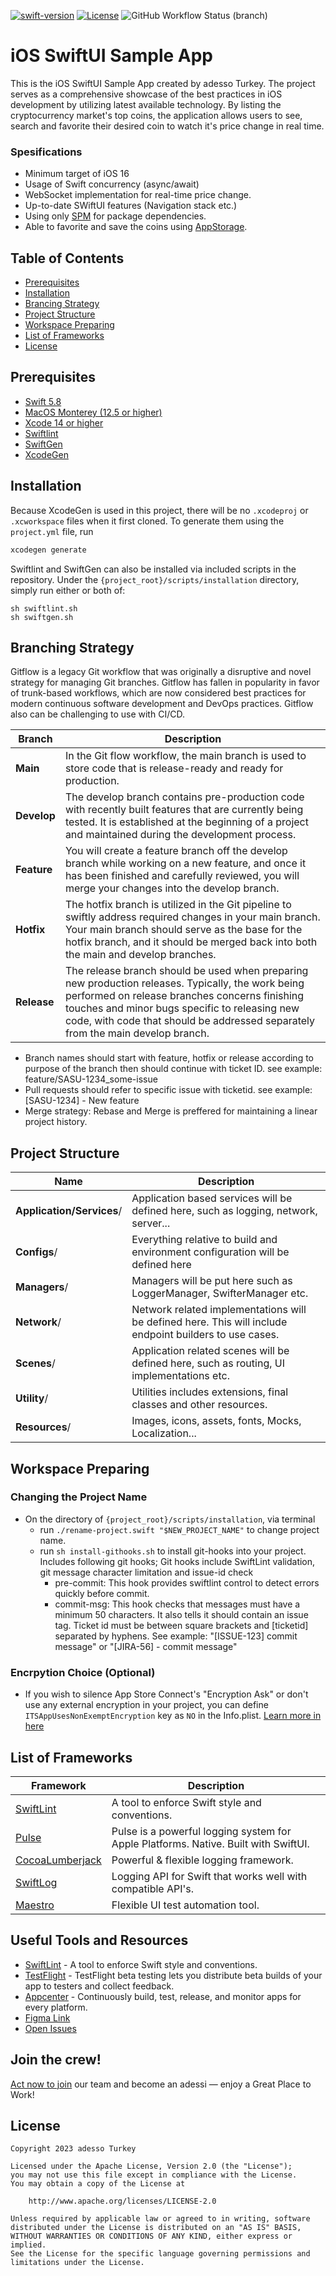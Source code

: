 [![swift-version](https://img.shields.io/badge/swift-5.8-brightgreen.svg)](https://github.com/apple/swift)
[![License](https://img.shields.io/badge/License-Apache%202.0-blue.svg)](https://opensource.org/licenses/Apache-2.0)
![GitHub Workflow Status (branch)](https://img.shields.io/github/workflow/status/adessoTurkey/boilerplate-ios-swiftui/iOS%20Build%20Check%20Workflow/develop)

# iOS SwiftUI Sample App

This is the iOS SwiftUI Sample App created by adesso Turkey. The project serves as a comprehensive showcase of the best practices in iOS development by utilizing latest available technology. By listing the cryptocurrency market's top coins, the application allows users to see, search and favorite their desired coin to watch it's price change in real time. 

### Spesifications
- Minimum target of iOS 16
- Usage of Swift concurrency (async/await)
- WebSocket implementation for real-time price change.
- Up-to-date SWiftUI features (Navigation stack etc.)
- Using only [SPM](https://www.swift.org/package-manager/) for package dependencies.
- Able to favorite and save the coins using [AppStorage](https://developer.apple.com/documentation/swiftui/appstorage).
## Table of Contents

- [Prerequisites](#Prerequisites)
- [Installation](#installation)
- [Brancing Strategy](#branching-strategy)
- [Project Structure](#project-structure)
- [Workspace Preparing](#workspace-preparing)
- [List of Frameworks](#list-of-frameworks)
- [License](#license)

## Prerequisites

- [Swift 5.8](https://developer.apple.com/support/xcode/)
- [MacOS Monterey (12.5 or higher)](https://www.apple.com/by/macos/monterey/features/)
- [Xcode 14 or higher](https://developer.apple.com/documentation/xcode-release-notes/xcode-14-release-notes)
- [Swiftlint][github/swiftlint]
- [SwiftGen](https://github.com/SwiftGen/SwiftGen)
- [XcodeGen](https://github.com/yonaskolb/XcodeGen)

## Installation

Because XcodeGen is used in this project, there will be no `.xcodeproj` or `.xcworkspace` files when it first cloned. To generate them using the `project.yml` file, run

```sh
xcodegen generate
```

Swiftlint and SwiftGen can also be installed via included scripts in the repository. Under the `{project_root}/scripts/installation` directory, simply run either or both of:

```
sh swiftlint.sh
sh swiftgen.sh
```

## Branching Strategy

Gitflow is a legacy Git workflow that was originally a disruptive and novel strategy for managing Git branches. Gitflow has fallen in popularity in favor of trunk-based workflows, which are now considered best practices for modern continuous software development and DevOps practices. Gitflow also can be challenging to use with CI/CD.

| Branch      | Description                                                                                                                                                                                                                                                                             |
| ----------- | --------------------------------------------------------------------------------------------------------------------------------------------------------------------------------------------------------------------------------------------------------------------------------------- |
| **Main**    | In the Git flow workflow, the main branch is used to store code that is release-ready and ready for production.                                                                                                                                                                         |
| **Develop** | The develop branch contains pre-production code with recently built features that are currently being tested. It is established at the beginning of a project and maintained during the development process.                                                                            |
| **Feature** | You will create a feature branch off the develop branch while working on a new feature, and once it has been finished and carefully reviewed, you will merge your changes into the develop branch.                                                                                      |
| **Hotfix**  | The hotfix branch is utilized in the Git pipeline to swiftly address required changes in your main branch. Your main branch should serve as the base for the hotfix branch, and it should be merged back into both the main and develop branches.                                       |
| **Release** | The release branch should be used when preparing new production releases. Typically, the work being performed on release branches concerns finishing touches and minor bugs specific to releasing new code, with code that should be addressed separately from the main develop branch. |

- Branch names should start with feature, hotfix or release according to purpose of the branch then should continue with ticket ID. see example: feature/SASU-1234_some-issue
- Pull requests should refer to specific issue with ticketid. see example: [SASU-1234] - New feature
- Merge strategy: Rebase and Merge is preffered for maintaining a linear project history.

## Project Structure

| Name                      | Description                                                                                             |
| ------------------------- | ------------------------------------------------------------------------------------------------------- |
| **Application/Services**/ | Application based services will be defined here, such as logging, network, server...                    |
| **Configs**/              | Everything relative to build and environment configuration will be defined here                         |
| **Managers**/             | Managers will be put here such as LoggerManager, SwifterManager etc.                                    |
| **Network**/              | Network related implementations will be defined here. This will include endpoint builders to use cases. |
| **Scenes**/               | Application related scenes will be defined here, such as routing, UI implementations etc.               |
| **Utility**/              | Utilities includes extensions, final classes and other resources.                                       |
| **Resources**/            | Images, icons, assets, fonts, Mocks, Localization...                                                    |

## Workspace Preparing

### Changing the Project Name

- On the directory of `{project_root}/scripts/installation`, via terminal
  - run `./rename-project.swift "$NEW_PROJECT_NAME"` to change project name.
  - run `sh install-githooks.sh` to install git-hooks into your project. Includes following git hooks; Git hooks include SwiftLint validation, git message character limitation and issue-id check
    - pre-commit: This hook provides swiftlint control to detect errors quickly before commit.
    - commit-msg: This hook checks that messages must have a minimum 50 characters. It also tells it should contain an issue tag. Ticket id must be between square brackets and [ticketid] separated by hyphens. See example: "[ISSUE-123] commit message" or "[JIRA-56] - commit message"

### Encrpytion Choice (Optional)

- If you wish to silence App Store Connect's "Encryption Ask" or don't use any external encryption in your project, you can define `ITSAppUsesNonExemptEncryption` key as `NO` in the Info.plist. [Learn more in here][apple/ITSAppUsesNonExemptEncryption]

## List of Frameworks

| Framework                                                             | Description                                                                         |
| --------------------------------------------------------------------- | ----------------------------------------------------------------------------------- |
| [SwiftLint][github/swiftlint]                                         | A tool to enforce Swift style and conventions.                                      |
| [Pulse](https://github.com/kean/Pulse)                                | Pulse is a powerful logging system for Apple Platforms. Native. Built with SwiftUI. |
| [CocoaLumberjack](https://github.com/CocoaLumberjack/CocoaLumberjack) | Powerful & flexible logging framework.                                              |
| [SwiftLog](https://github.com/apple/swift-log)                        | Logging API for Swift that works well with compatible API's.                        |
| [Maestro](https://github.com/mobile-dev-inc/maestro) | Flexible UI test automation tool.
## Useful Tools and Resources

- [SwiftLint][github/swiftlint] - A tool to enforce Swift style and conventions.
- [TestFlight](https://help.apple.com/itunes-connect/developer/#/devdc42b26b8) - TestFlight beta testing lets you distribute beta builds of your app to testers and collect feedback.
- [Appcenter](https://appcenter.ms/) - Continuously build, test, release, and monitor apps for every platform.
- [Figma Link](https://www.figma.com/file/RAgvUa7cfDTVteU8Z6Qv1z/SampleAppSwiftUI?node-id=48%3A2425&t=jRUyk0dLzFPejhfL-1)
- [Open Issues](https://github.com/adessoTurkey/ios-sample-app-swiftui/issues)

## Join the crew!

[Act now to join][linkedin/jobs] our team and become an adessi — enjoy a Great Place to Work!

## License

```
Copyright 2023 adesso Turkey

Licensed under the Apache License, Version 2.0 (the "License");
you may not use this file except in compliance with the License.
You may obtain a copy of the License at

    http://www.apache.org/licenses/LICENSE-2.0

Unless required by applicable law or agreed to in writing, software
distributed under the License is distributed on an "AS IS" BASIS,
WITHOUT WARRANTIES OR CONDITIONS OF ANY KIND, either express or implied.
See the License for the specific language governing permissions and
limitations under the License.
```

[github/swiftlint]: https://github.com/realm/SwiftLint
[linkedin/jobs]: https://www.linkedin.com/company/adessoturkey/jobs/
[apple/ITSAppUsesNonExemptEncryption]: https://developer.apple.com/documentation/bundleresources/information_property_list/itsappusesnonexemptencryption
